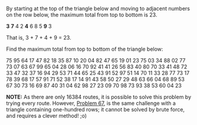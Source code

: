 By starting at the top of the triangle below and moving to adjacent
numbers on the row below, the maximum total from top to bottom is 23.

<span class="red">**3**</span>
<span class="red">**7**</span> 4
2 <span class="red">**4**</span> 6
8 5 <span class="red">**9**</span> 3

That is, 3 + 7 + 4 + 9 = 23.

Find the maximum total from top to bottom of the triangle below:

75
95 64
17 47 82
18 35 87 10
20 04 82 47 65
19 01 23 75 03 34
88 02 77 73 07 63 67
99 65 04 28 06 16 70 92
41 41 26 56 83 40 80 70 33
41 48 72 33 47 32 37 16 94 29
53 71 44 65 25 43 91 52 97 51 14
70 11 33 28 77 73 17 78 39 68 17 57
91 71 52 38 17 14 91 43 58 50 27 29 48
63 66 04 68 89 53 67 30 73 16 69 87 40 31
04 62 98 27 23 09 70 98 73 93 38 53 60 04 23

**NOTE:** As there are only 16384 routes, it is possible to solve this
problem by trying every route. However, [Problem 67](problem=67), is the
same challenge with a triangle containing one-hundred rows; it cannot be
solved by brute force, and requires a clever method! ;o)

